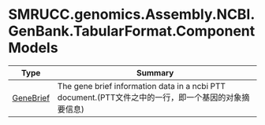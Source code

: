 ﻿
# SMRUCC.genomics.Assembly.NCBI.GenBank.TabularFormat.ComponentModels

|Type|Summary|
|----|-------|
|[GeneBrief](./GeneBrief.md)|The gene brief information data in a ncbi PTT document.(PTT文件之中的一行，即一个基因的对象摘要信息)|

